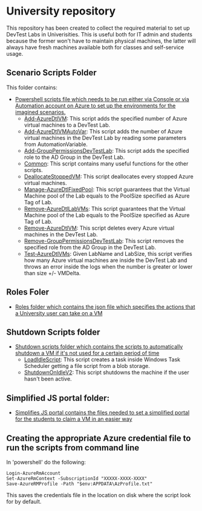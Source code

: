 # University repository
This repository has been created to collect the required material to set up DevTest Labs in Univerisities. This is useful both for IT admin and students because the former won't have to maintain physical machines, the latter will always have fresh machines available both for classes and self-service usage.


## Scenario Scripts Folder
This folder contains:
- [Powershell scripts file which needs to be run either via Console or via Automation account on Azure to set up the environments for the imagined scenarios.](Scripts/UniversityRepo/ScenarioScripts)
    - [Add-AzureDtlVM](Scripts/UniversityRepo/ScenarioScripts/Add-AzureDtlVM.ps1): This script adds the specified number of Azure virtual machines to a DevTest Lab.
    - [Add-AzureDtlVMAutoVar](Scripts/UniversityRepo/ScenarioScripts/Add-AzureDtlVMAutoVar.ps1): This script adds the number of Azure virtual machines in the DevTest Lab by reading some parameters from AutomationVariable.
    - [Add-GroupPermissionsDevTestLab](Scripts/UniversityRepo/ScenarioScripts/Add-GroupPermissionsDevTestLab.ps1): This script adds the specified role to the AD Group in the DevTest Lab.
    - [Common](Scripts/UniversityRepo/ScenarioScripts/Common.ps1): This script contains many useful functions for the other scripts.
    - [DeallocateStoppedVM](Scripts/UniversityRepo/ScenarioScripts/DeallocateStoppedVM.ps1): This script deallocates every stopped Azure virtual machines.
    - [Manage-AzureDtlFixedPool](Scripts/UniversityRepo/ScenarioScripts/Manage-AzureDtlFixedPool.ps1): This script guarantees that the Virtual Machine pool of the Lab equals to the PoolSize specified as Azure Tag of Lab.
    - [Remove-AzureDtlLabVMs](Scripts/UniversityRepo/ScenarioScripts/Remove-AzureDtlLabVMs.ps1): This script guarantees that the Virtual Machine pool of the Lab equals to the PoolSize specified as Azure Tag of Lab.
    - [Remove-AzureDtlVM](Scripts/UniversityRepo/ScenarioScripts/Remove-AzureDtlVM.ps1): This script deletes every Azure virtual machines in the DevTest Lab.
    - [Remove-GroupPermissionsDevTestLab](Scripts/UniversityRepo/ScenarioScripts/Remove-GroupPermissionsDevTestLab.ps1): This script removes the specified role from the AD Group in the DevTest Lab.
    - [Test-AzureDtlVMs](Scripts/UniversityRepo/ScenarioScripts/Test-AzureDtlVMs.ps1): Given LabName and LabSize, this script verifies how many Azure virtual machines are inside the DevTest Lab and throws an error inside the logs when the number is greater or lower than size +/- VMDelta. 

## Roles Foler
- [Roles folder which contains the json file which specifies the actions that a University user can take on a VM](Scripts/UniversityRepo/Roles)

## Shutdown Scripts folder
- [Shutdown scripts folder which contains the scripts to automatically shutdown a VM if it's not used for a certain period of time](Scripts/UniversityRepo/ShutdownScripts)
    - [LoadIdleScript](Scripts/UniversityRepo/ShutdownScripts/LoadIdleScript.ps1): This script creates a task inside Windows Task Scheduler getting a file script from a blob storage.
    - [ShutdownOnIdleV2](Scripts/UniversityRepo/ShutdownScripts/ShutdownOnIdleV2.ps1): This script shutdowns the machine if the user hasn't been active.
  
## Simplified JS portal folder:   
- [Simplifies JS portal contains the files needed to set a simplified portal for the students to claim a VM in an easier way](Scripts/UniversityRepo/SimplifiedJSPortal)

## Creating the appropriate Azure credential file to run the scripts from command line
In 'powershell' do the following:

    Login-AzureRmAccount
    Set-AzureRmContext -SubscriptionId "XXXXX-XXXX-XXXX"
    Save-AzureRMProfile -Path "$env:APPDATA\AzProfile.txt"

This saves the credentials file in the location on disk where the script look for by default.
